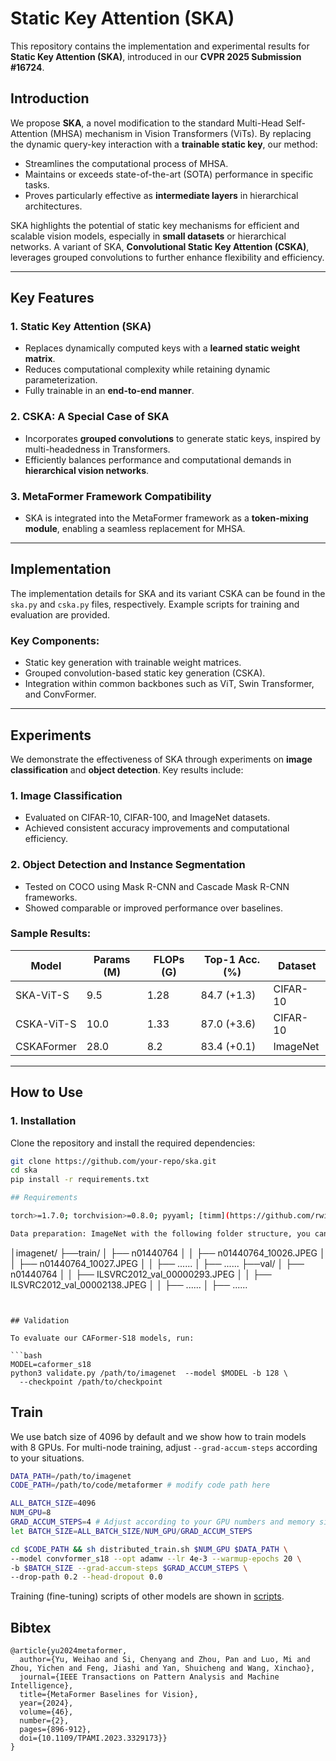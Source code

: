 # Static Key Attention (SKA)

This repository contains the implementation and experimental results for **Static Key Attention (SKA)**, introduced in our **CVPR 2025 Submission #16724**.

## Introduction
We propose **SKA**, a novel modification to the standard Multi-Head Self-Attention (MHSA) mechanism in Vision Transformers (ViTs). By replacing the dynamic query-key interaction with a **trainable static key**, our method:

- Streamlines the computational process of MHSA.
- Maintains or exceeds state-of-the-art (SOTA) performance in specific tasks.
- Proves particularly effective as **intermediate layers** in hierarchical architectures.

SKA highlights the potential of static key mechanisms for efficient and scalable vision models, especially in **small datasets** or hierarchical networks. A variant of SKA, **Convolutional Static Key Attention (CSKA)**, leverages grouped convolutions to further enhance flexibility and efficiency.

---

## Key Features

### 1. Static Key Attention (SKA)
- Replaces dynamically computed keys with a **learned static weight matrix**.
- Reduces computational complexity while retaining dynamic parameterization.
- Fully trainable in an **end-to-end manner**.

### 2. CSKA: A Special Case of SKA
- Incorporates **grouped convolutions** to generate static keys, inspired by multi-headedness in Transformers.
- Efficiently balances performance and computational demands in **hierarchical vision networks**.

### 3. MetaFormer Framework Compatibility
- SKA is integrated into the MetaFormer framework as a **token-mixing module**, enabling a seamless replacement for MHSA.

---

## Implementation

The implementation details for SKA and its variant CSKA can be found in the `ska.py` and `cska.py` files, respectively. Example scripts for training and evaluation are provided.

### Key Components:
- Static key generation with trainable weight matrices.
- Grouped convolution-based static key generation (CSKA).
- Integration within common backbones such as ViT, Swin Transformer, and ConvFormer.

---

## Experiments

We demonstrate the effectiveness of SKA through experiments on **image classification** and **object detection**. Key results include:

### 1. Image Classification
- Evaluated on CIFAR-10, CIFAR-100, and ImageNet datasets.
- Achieved consistent accuracy improvements and computational efficiency.

### 2. Object Detection and Instance Segmentation
- Tested on COCO using Mask R-CNN and Cascade Mask R-CNN frameworks.
- Showed comparable or improved performance over baselines.

### Sample Results:
| Model        | Params (M) | FLOPs (G) | Top-1 Acc. (%) | Dataset    |
|--------------|------------|-----------|----------------|------------|
| SKA-ViT-S    | 9.5        | 1.28      | 84.7 (+1.3)    | CIFAR-10   |
| CSKA-ViT-S   | 10.0       | 1.33      | 87.0 (+3.6)    | CIFAR-10   |
| CSKAFormer   | 28.0       | 8.2       | 83.4 (+0.1)    | ImageNet   |

---

## How to Use

### 1. Installation
Clone the repository and install the required dependencies:
```bash
git clone https://github.com/your-repo/ska.git
cd ska
pip install -r requirements.txt

## Requirements

torch>=1.7.0; torchvision>=0.8.0; pyyaml; [timm](https://github.com/rwightman/pytorch-image-models) (`pip install timm==0.6.11`)

Data preparation: ImageNet with the following folder structure, you can extract ImageNet by this [script](https://gist.github.com/BIGBALLON/8a71d225eff18d88e469e6ea9b39cef4).


```
│imagenet/
├──train/
│  ├── n01440764
│  │   ├── n01440764_10026.JPEG
│  │   ├── n01440764_10027.JPEG
│  │   ├── ......
│  ├── ......
├──val/
│  ├── n01440764
│  │   ├── ILSVRC2012_val_00000293.JPEG
│  │   ├── ILSVRC2012_val_00002138.JPEG
│  │   ├── ......
│  ├── ......
```


## Validation

To evaluate our CAFormer-S18 models, run:

```bash
MODEL=caformer_s18
python3 validate.py /path/to/imagenet  --model $MODEL -b 128 \
  --checkpoint /path/to/checkpoint 
```

## Train
We use batch size of 4096 by default and we show how to train models with 8 GPUs. For multi-node training, adjust `--grad-accum-steps` according to your situations.

```bash
DATA_PATH=/path/to/imagenet
CODE_PATH=/path/to/code/metaformer # modify code path here

ALL_BATCH_SIZE=4096
NUM_GPU=8
GRAD_ACCUM_STEPS=4 # Adjust according to your GPU numbers and memory size.
let BATCH_SIZE=ALL_BATCH_SIZE/NUM_GPU/GRAD_ACCUM_STEPS

cd $CODE_PATH && sh distributed_train.sh $NUM_GPU $DATA_PATH \
--model convformer_s18 --opt adamw --lr 4e-3 --warmup-epochs 20 \
-b $BATCH_SIZE --grad-accum-steps $GRAD_ACCUM_STEPS \
--drop-path 0.2 --head-dropout 0.0
```
Training (fine-tuning) scripts of other models are shown in [scripts](/scripts/).


## Bibtex
```
@article{yu2024metaformer,
  author={Yu, Weihao and Si, Chenyang and Zhou, Pan and Luo, Mi and Zhou, Yichen and Feng, Jiashi and Yan, Shuicheng and Wang, Xinchao},
  journal={IEEE Transactions on Pattern Analysis and Machine Intelligence}, 
  title={MetaFormer Baselines for Vision}, 
  year={2024},
  volume={46},
  number={2},
  pages={896-912},
  doi={10.1109/TPAMI.2023.3329173}}
}
```
